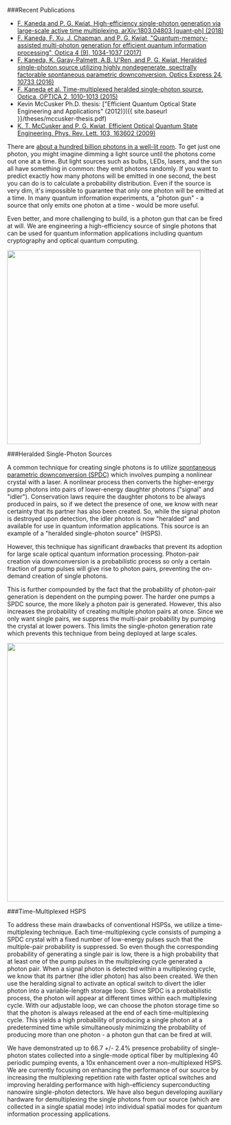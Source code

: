 ###Recent Publications
* [F. Kaneda and P. G. Kwiat, High-efficiency single-photon generation via large-scale active time multiplexing. arXiv:1803.04803 [quant-ph] (2018)](https://arxiv.org/abs/1803.04803)
* [F. Kaneda, F. Xu, J. Chapman, and P. G. Kwiat, "Quantum-memory-assisted multi-photon generation for efficient quantum information processing", Optica 4 (9), 1034-1037 (2017)](https://www.osapublishing.org/optica/abstract.cfm?uri=optica-4-9-1034)
* [F. Kaneda, K. Garay-Palmett, A.B. U'Ren, and P. G. Kwiat, Heralded single-photon source utilizing highly nondegenerate, spectrally factorable spontaneous parametric downconversion. Optics Express 24, 10733 (2016)](https://www.osapublishing.org/oe/abstract.cfm?uri=oe-24-10-10733)
* [F. Kaneda et al. Time-multiplexed heralded single-photon source. Optica, OPTICA 2, 1010-1013 (2015)](https://www.osapublishing.org/optica/abstract.cfm?uri=optica-2-12-1010)
* Kevin McCusker Ph.D. thesis: ["Efficient Quantum Optical State Engineering and Applications" (2012)]({{ site.baseurl }}/theses/mccusker-thesis.pdf)
* [K. T. McCusker and P. G. Kwiat, Efficient Optical Quantum State Engineering. Phys. Rev. Lett. 103, 163602 (2009)](https://journals.aps.org/prl/abstract/10.1103/PhysRevLett.103.163602)


There are [about a hundred billion photons in a well-lit room](https://scienceblogs.com/builtonfacts/2009/03/05/counting-photons). To get just one photon, you might imagine dimming a light source until the photons come out one at a time. But light sources such as bulbs, LEDs, lasers, and the sun all have something in common: they emit photons randomly. If you want to predict exactly how many photons will be emitted in one second, the best you can do is to calculate a probability distribution. Even if the source is very dim, it's impossible to guarantee that only one photon will be emitted at a time. In many quantum information experiments, a "photon gun" - a source that only emits one photon at a time - would be more useful.
 
Even better, and more challenging to build, is a photon gun that can be fired at will. We are engineering a high-efficiency source of single photons that can be used for quantum information applications including quantum cryptography and optical quantum computing.

<a href="{{ site.baseurl }}/movies/photongun.swf"><img src="{{ site.baseurl }}/img/hsps.png" class="img-responsive pull-right" width="450"/></a>

###Heralded Single-Photon Sources

A common technique for creating single photons is to utilize [spontaneous parametric downconversion (SPDC)](https://en.wikipedia.org/wiki/Spontaneous_parametric_down-conversion) which involves pumping a nonlinear crystal with a laser. A nonlinear process then converts the higher-energy pump photons into pairs of lower-energy daughter photons ("signal" and "idler"). Conservation laws require the daughter photons to be always produced in pairs, so if we detect the presence of one, we know with near certainty that its partner has also been created. So, while the signal photon is destroyed upon detection, the idler photon is now "heralded" and available for use in quantum information applications. This source is an example of a "heralded single-photon source" (HSPS).
  
However, this technique has significant drawbacks that prevent its adoption for large scale optical quantum information processing.  Photon-pair creation via downconversion is a probabilistic process so only a certain fraction of pump pulses will give rise to photon pairs, preventing the on-demand creation of single photons.

This is further compounded by the fact that the probability of photon-pair generation is dependent on the pumping power. The harder one pumps a SPDC source, the more likely a photon pair is generated. However, this also increases the probability of creating multiple photon pairs at once. Since we only want single pairs, we suppress the multi-pair probability by pumping the crystal at lower powers. This limits the single-photon generation rate which prevents this technique from being deployed at large scales.


<a href="{{ site.baseurl }}/movies/photongun.swf"><img src="{{ site.baseurl }}/img/tmhsps.png" class="img-responsive pull-right" width="600"/></a>

###Time-Multiplexed HSPS

To address these main drawbacks of conventional HSPSs, we utilize a time-multiplexing technique. Each time-multiplexing cycle consists of pumping a SPDC crystal with a fixed number of low-energy pulses such that the multiple-pair probability is suppressed. So even though the corresponding probability of generating a single pair is low, there is a high probability that at least one of the pump pulses in the multiplexing cycle generated a photon pair.
When a signal photon is detected within a multiplexing cycle, we know that its partner (the idler photon) has also been created. We then use the heralding signal to activate an optical switch to divert the idler photon into a variable-length storage loop. Since SPDC is a probabilistic process, the photon will appear at different times within each multiplexing cycle. With our adjustable loop, we can choose the photon storage time so that the photon is always released at the end of each time-multiplexing cycle. This yields a high probability of producing a single photon at a predetermined time while simultaneously minimizing the probability of producing more than one photon - a photon gun that can be fired at will.

We have demonstrated up to 66.7 +/- 2.4% presence probability of single-photon states collected into a single-mode optical fiber by multiplexing 40 periodic pumping events, a 10x enhancement over a non-multiplexed HSPS. We are currently focusing on enhancing the performance of our source by increasing the multiplexing repetition rate with faster optical switches and improving heralding performance with high-efficiency superconducting nanowire single-photon detectors. We have also begun developing auxiliary hardware for demultiplexing the single photons from our source (which are collected in a single spatial mode) into individual spatial modes for quantum information processing applications. 
